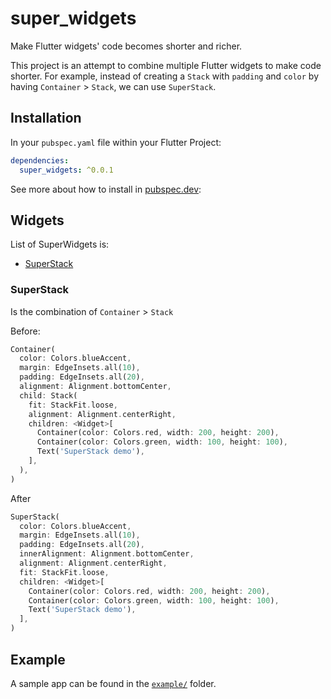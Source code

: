 # super_widgets

Make Flutter widgets&#x27; code becomes shorter and richer.

This project is an attempt to combine multiple Flutter widgets to make code shorter. For example, instead of creating a `Stack` with `padding` and `color` by having `Container` > `Stack`, we can use `SuperStack`.

## Installation
In your `pubspec.yaml` file within your Flutter Project:

```yaml
dependencies:
  super_widgets: ^0.0.1
```
See more about how to install in [pubspec.dev](https://pub.dev/packages/super_widgets#-installing-tab-): 

## Widgets

List of SuperWidgets is:
- [SuperStack](https://github.com/aqwert/flutter_platform_widgets/blob/master/README.md#superstack)

### SuperStack
Is the combination of `Container` > `Stack`

Before:
```dart
Container(
  color: Colors.blueAccent,
  margin: EdgeInsets.all(10),
  padding: EdgeInsets.all(20),
  alignment: Alignment.bottomCenter,
  child: Stack(
    fit: StackFit.loose,
    alignment: Alignment.centerRight,
    children: <Widget>[
      Container(color: Colors.red, width: 200, height: 200),
      Container(color: Colors.green, width: 100, height: 100),
      Text('SuperStack demo'),
    ],
  ),
)
```
After
```dart
SuperStack(
  color: Colors.blueAccent,
  margin: EdgeInsets.all(10),
  padding: EdgeInsets.all(20),
  innerAlignment: Alignment.bottomCenter,
  alignment: Alignment.centerRight,
  fit: StackFit.loose,
  children: <Widget>[
    Container(color: Colors.red, width: 200, height: 200),
    Container(color: Colors.green, width: 100, height: 100),
    Text('SuperStack demo'),
  ],
)
```

## Example

A sample app can be found in the [`example/`](https://github.com/anticafe/super_widgets/tree/master/super_widgets/example) folder.
